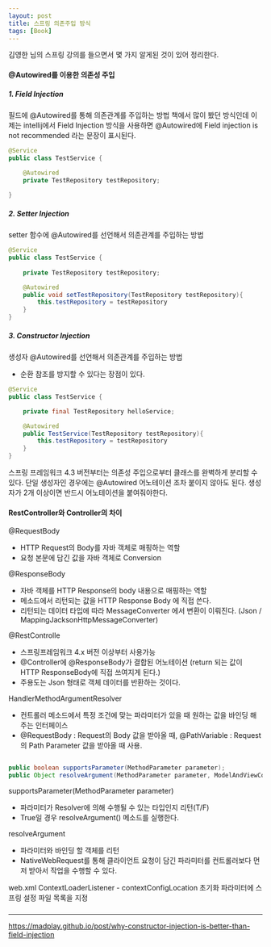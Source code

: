 ```yaml
---
layout: post
title: 스프링 의존주입 방식
tags: [Book]
---
```


김영한 님의 스프링 강의를 들으면서 몇 가지 알게된 것이 있어 정리한다.

#### @Autowired를 이용한 의존성 주입

##### 1. Field Injection

필드에 @Autowired를 통해 의존관계를 주입하는 방법 
책에서 많이 봤던 방식인데 이제는 intellij에서 Field Injection 방식을 사용하면 @Autowired에 Field injection is not recommended 라는 문장이 표시된다.

``` java
@Service
public class TestService {

    @Autowired
    private TestRepository testRepository;
    
}
```

##### 2. Setter Injection

setter 함수에 @Autowired를 선언해서 의존관계를 주입하는 방법


``` java
@Service
public class TestService {
    
    private TestRepository testRepository;

    @Autowired
    public void setTestRepository(TestRepository testRepository){
        this.testRepository = testRepository
    }
}
```

##### 3. Constructor Injection

생성자 @Autowired를 선언해서 의존관계를 주입하는 방법
- 순환 참조를 방지할 수 있다는 장점이 있다.

``` java
@Service
public class TestService {

    private final TestRepository helloService;

    @Autowired
    public TestService(TestRepository testRepository){
        this.testRepository = testRepository
    }
}
```

스프링 프레임워크 4.3 버전부터는 의존성 주입으로부터 클래스를 완벽하게 분리할 수 있다. 
단일 생성자인 경우에는 @Autowired 어노테이션 조차 붙이지 않아도 된다. 생성자가 2개 이상이면 반드시 어노테이션을 붙여줘야한다.

#### RestController와 Controller의 차이

@RequestBody  
 - HTTP Request의 Body를 자바 객체로 매핑하는 역할
 - 요청 본문에 담긴 값을 자바 객체로 Conversion

@ResponseBody 
- 자바 객체를 HTTP Response의 body 내용으로 매핑하는 역할
- 메소드에서 리턴되는 값을 HTTP Response Body 에 직접 쓴다.
- 리턴되는 데이터 타입에 따라 MessageConverter 에서 변환이 이뤄진다. (Json / MappingJacksonHttpMessageConverter)

@RestControlle
- 스프링프레임워크 4.x 버전 이상부터 사용가능
- @Controller에 @ResponseBody가 결합된 어노테이션 (return 되는 값이 HTTP ResponseBody에 직접 쓰여지게 된다.)
- 주용도는 Json 형태로 객체 데이터를 반환하는 것이다.

HandlerMethodArgumentResolver
- 컨트롤러 메소드에서 특정 조건에 맞는 파라미터가 있을 때 원하는 값을 바인딩 해주는 인터페이스
- @RequestBody : Request의 Body 값을 받아올 때, @PathVariable : Request의 Path Parameter 값을 받아올 때 사용.

``` java

public boolean supportsParameter(MethodParameter parameter);
public Object resolveArgument(MethodParameter parameter, ModelAndViewContainer mavContainer, NativeWebRequest webRequest, WebDataBinderFactory binderFactory) throws Exception;

```

supportsParameter(MethodParameter parameter) 
- 파라미터가 Resolver에 의해 수행될 수 있는 타입인지 리턴(T/F)
- True일 경우 resolveArgument() 메소드를 실행한다.

resolveArgument 
- 파라미터와 바인딩 할 객체를 리턴
- NativeWebRequest를 통해 클라이언트 요청이 담긴 파라미터를 컨트롤러보다 먼저 받아서 작업을 수행할 수 있다.


web.xml
ContextLoaderListener - contextConfigLocation 초기화 파라미터에 스프링 설정 파일 목록을 지정


### 
* * *
https://madplay.github.io/post/why-constructor-injection-is-better-than-field-injection